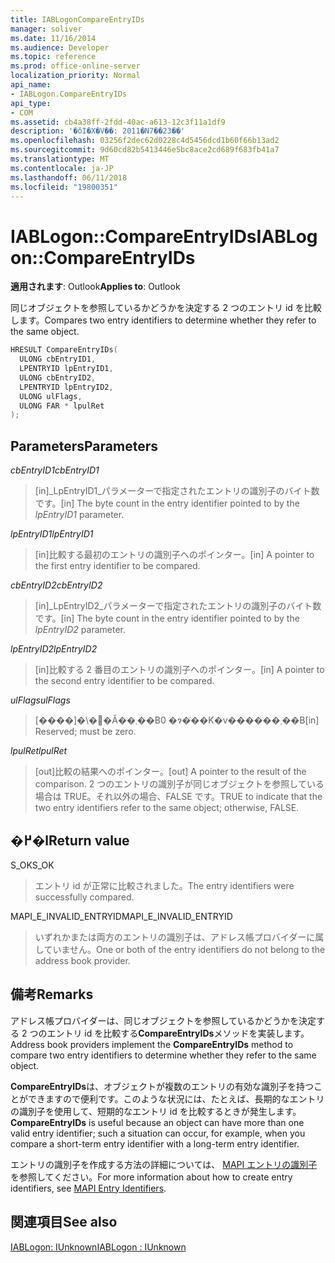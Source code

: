 ```yaml
---
title: IABLogonCompareEntryIDs
manager: soliver
ms.date: 11/16/2014
ms.audience: Developer
ms.topic: reference
ms.prod: office-online-server
localization_priority: Normal
api_name:
- IABLogon.CompareEntryIDs
api_type:
- COM
ms.assetid: cb4a38ff-2fdd-40ac-a613-12c3f11a1df9
description: '�ŏI�X�V��: 2011�N7��23��'
ms.openlocfilehash: 03256f2dec62d0228c4d5456dcd1b60f66b13ad2
ms.sourcegitcommit: 9d60cd82b5413446e5bc8ace2cd689f683fb41a7
ms.translationtype: MT
ms.contentlocale: ja-JP
ms.lasthandoff: 06/11/2018
ms.locfileid: "19800351"
---
```

# <a name="iablogoncompareentryids"></a><span data-ttu-id="45506-103">IABLogon::CompareEntryIDs</span><span class="sxs-lookup"><span data-stu-id="45506-103">IABLogon::CompareEntryIDs</span></span>

  
  
<span data-ttu-id="45506-104">**適用されます**: Outlook</span><span class="sxs-lookup"><span data-stu-id="45506-104">**Applies to**: Outlook</span></span> 
  
<span data-ttu-id="45506-105">同じオブジェクトを参照しているかどうかを決定する 2 つのエントリ id を比較します。</span><span class="sxs-lookup"><span data-stu-id="45506-105">Compares two entry identifiers to determine whether they refer to the same object.</span></span>
  
```cpp
HRESULT CompareEntryIDs(
  ULONG cbEntryID1,
  LPENTRYID lpEntryID1,
  ULONG cbEntryID2,
  LPENTRYID lpEntryID2,
  ULONG ulFlags,
  ULONG FAR * lpulRet
);
```

## <a name="parameters"></a><span data-ttu-id="45506-106">Parameters</span><span class="sxs-lookup"><span data-stu-id="45506-106">Parameters</span></span>

 <span data-ttu-id="45506-107">_cbEntryID1_</span><span class="sxs-lookup"><span data-stu-id="45506-107">_cbEntryID1_</span></span>
  
> <span data-ttu-id="45506-108">[in]_LpEntryID1_パラメーターで指定されたエントリの識別子のバイト数です。</span><span class="sxs-lookup"><span data-stu-id="45506-108">[in] The byte count in the entry identifier pointed to by the  _lpEntryID1_ parameter.</span></span> 
    
 <span data-ttu-id="45506-109">_lpEntryID1_</span><span class="sxs-lookup"><span data-stu-id="45506-109">_lpEntryID1_</span></span>
  
> <span data-ttu-id="45506-110">[in]比較する最初のエントリの識別子へのポインター。</span><span class="sxs-lookup"><span data-stu-id="45506-110">[in] A pointer to the first entry identifier to be compared.</span></span>
    
 <span data-ttu-id="45506-111">_cbEntryID2_</span><span class="sxs-lookup"><span data-stu-id="45506-111">_cbEntryID2_</span></span>
  
> <span data-ttu-id="45506-112">[in]_LpEntryID2_パラメーターで指定されたエントリの識別子のバイト数です。</span><span class="sxs-lookup"><span data-stu-id="45506-112">[in] The byte count in the entry identifier pointed to by the  _lpEntryID2_ parameter.</span></span> 
    
 <span data-ttu-id="45506-113">_lpEntryID2_</span><span class="sxs-lookup"><span data-stu-id="45506-113">_lpEntryID2_</span></span>
  
> <span data-ttu-id="45506-114">[in]比較する 2 番目のエントリの識別子へのポインター。</span><span class="sxs-lookup"><span data-stu-id="45506-114">[in] A pointer to the second entry identifier to be compared.</span></span>
    
 <span data-ttu-id="45506-115">_ulFlags_</span><span class="sxs-lookup"><span data-stu-id="45506-115">_ulFlags_</span></span>
  
> <span data-ttu-id="45506-116">[����]�\�񂳂�Ă��܂��B0 �ɂ���K�v������܂��B</span><span class="sxs-lookup"><span data-stu-id="45506-116">[in] Reserved; must be zero.</span></span>
    
 <span data-ttu-id="45506-117">_lpulRet_</span><span class="sxs-lookup"><span data-stu-id="45506-117">_lpulRet_</span></span>
  
> <span data-ttu-id="45506-118">[out]比較の結果へのポインター。</span><span class="sxs-lookup"><span data-stu-id="45506-118">[out] A pointer to the result of the comparison.</span></span> <span data-ttu-id="45506-119">2 つのエントリの識別子が同じオブジェクトを参照している場合は TRUE。それ以外の場合、FALSE です。</span><span class="sxs-lookup"><span data-stu-id="45506-119">TRUE to indicate that the two entry identifiers refer to the same object; otherwise, FALSE.</span></span>
    
## <a name="return-value"></a><span data-ttu-id="45506-120">�߂�l</span><span class="sxs-lookup"><span data-stu-id="45506-120">Return value</span></span>

<span data-ttu-id="45506-121">S_OK</span><span class="sxs-lookup"><span data-stu-id="45506-121">S_OK</span></span> 
  
> <span data-ttu-id="45506-122">エントリ id が正常に比較されました。</span><span class="sxs-lookup"><span data-stu-id="45506-122">The entry identifiers were successfully compared.</span></span>
    
<span data-ttu-id="45506-123">MAPI_E_INVALID_ENTRYID</span><span class="sxs-lookup"><span data-stu-id="45506-123">MAPI_E_INVALID_ENTRYID</span></span> 
  
> <span data-ttu-id="45506-124">いずれかまたは両方のエントリの識別子は、アドレス帳プロバイダーに属していません。</span><span class="sxs-lookup"><span data-stu-id="45506-124">One or both of the entry identifiers do not belong to the address book provider.</span></span>
    
## <a name="remarks"></a><span data-ttu-id="45506-125">備考</span><span class="sxs-lookup"><span data-stu-id="45506-125">Remarks</span></span>

<span data-ttu-id="45506-126">アドレス帳プロバイダーは、同じオブジェクトを参照しているかどうかを決定する 2 つのエントリ id を比較する**CompareEntryIDs**メソッドを実装します。</span><span class="sxs-lookup"><span data-stu-id="45506-126">Address book providers implement the **CompareEntryIDs** method to compare two entry identifiers to determine whether they refer to the same object.</span></span> 
  
 <span data-ttu-id="45506-127">**CompareEntryIDs**は、オブジェクトが複数のエントリの有効な識別子を持つことができますので便利です。このような状況には、たとえば、長期的なエントリの識別子を使用して、短期的なエントリ id を比較するときが発生します。</span><span class="sxs-lookup"><span data-stu-id="45506-127">**CompareEntryIDs** is useful because an object can have more than one valid entry identifier; such a situation can occur, for example, when you compare a short-term entry identifier with a long-term entry identifier.</span></span> 
  
<span data-ttu-id="45506-128">エントリの識別子を作成する方法の詳細については、 [MAPI エントリの識別子](mapi-entry-identifiers.md)を参照してください。</span><span class="sxs-lookup"><span data-stu-id="45506-128">For more information about how to create entry identifiers, see [MAPI Entry Identifiers](mapi-entry-identifiers.md).</span></span>
  
## <a name="see-also"></a><span data-ttu-id="45506-129">関連項目</span><span class="sxs-lookup"><span data-stu-id="45506-129">See also</span></span>



[<span data-ttu-id="45506-130">IABLogon: IUnknown</span><span class="sxs-lookup"><span data-stu-id="45506-130">IABLogon : IUnknown</span></span>](iablogoniunknown.md)

